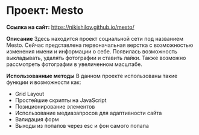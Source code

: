 # Проект: Mesto

**Ссылка на сайт:**
https://nikishilov.github.io/mesto/

**Описание**
Здесь находится проект социальной сети под названием Mesto. Сейчас представлена первоначальная верстка с возможностью изменения имени и информации о себе. Появилась возможность выкладывать, удалять фотографии и ставить лайки. Также возможно рассмотреть фотографии в увеличенном масштабе.

**Использованные методы**
В данном проекте использованы такие функции и возможности как:
* Grid Layout
* Простейшие скрипты на JavaScript
* Позиционирование элементов
* Использование медиазапросов для адаптивности сайта
* Валидация форм
* Выходы из попапов через esc и фон самого попапа

